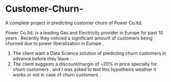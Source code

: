 # Customer-Churn-

A complete project in predicting customer churn of Power Co.ltd.

Power Co.ltd. is a leading Gas and Electricity provider in Europe for past 10 years . Recently they noticed a significant amount of customers being churned due to power liberalization in Europe .


1. The client want a Data Science solution of predicting churn customers in advance before they leave .
2. The client suggests a discount/margin of ~20% in price specially for churn customers , and I was asked to test this hypothesis weather it works or not in case of churn customers . 
